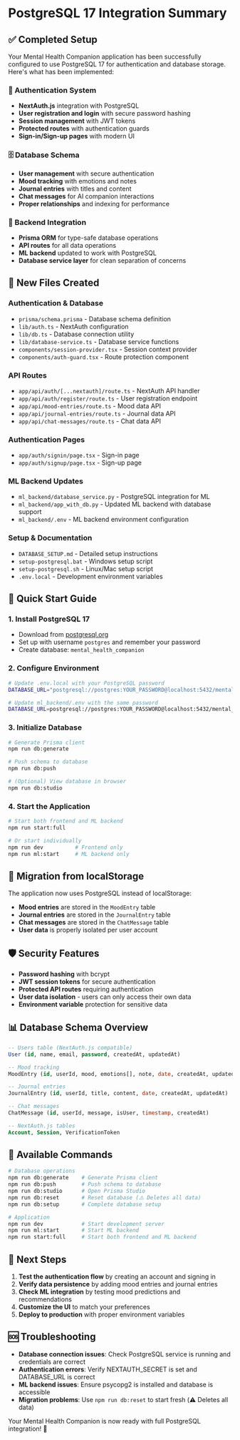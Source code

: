 # PostgreSQL 17 Integration Summary

## ✅ Completed Setup

Your Mental Health Companion application has been successfully configured to use PostgreSQL 17 for authentication and database storage. Here's what has been implemented:

### 🔐 Authentication System
- **NextAuth.js** integration with PostgreSQL
- **User registration and login** with secure password hashing
- **Session management** with JWT tokens
- **Protected routes** with authentication guards
- **Sign-in/Sign-up pages** with modern UI

### 🗄️ Database Schema
- **User management** with secure authentication
- **Mood tracking** with emotions and notes
- **Journal entries** with titles and content
- **Chat messages** for AI companion interactions
- **Proper relationships** and indexing for performance

### 🔧 Backend Integration
- **Prisma ORM** for type-safe database operations
- **API routes** for all data operations
- **ML backend** updated to work with PostgreSQL
- **Database service layer** for clean separation of concerns

## 📁 New Files Created

### Authentication & Database
- `prisma/schema.prisma` - Database schema definition
- `lib/auth.ts` - NextAuth configuration
- `lib/db.ts` - Database connection utility
- `lib/database-service.ts` - Database service functions
- `components/session-provider.tsx` - Session context provider
- `components/auth-guard.tsx` - Route protection component

### API Routes
- `app/api/auth/[...nextauth]/route.ts` - NextAuth API handler
- `app/api/auth/register/route.ts` - User registration endpoint
- `app/api/mood-entries/route.ts` - Mood data API
- `app/api/journal-entries/route.ts` - Journal data API
- `app/api/chat-messages/route.ts` - Chat data API

### Authentication Pages
- `app/auth/signin/page.tsx` - Sign-in page
- `app/auth/signup/page.tsx` - Sign-up page

### ML Backend Updates
- `ml_backend/database_service.py` - PostgreSQL integration for ML
- `ml_backend/app_with_db.py` - Updated ML backend with database support
- `ml_backend/.env` - ML backend environment configuration

### Setup & Documentation
- `DATABASE_SETUP.md` - Detailed setup instructions
- `setup-postgresql.bat` - Windows setup script
- `setup-postgresql.sh` - Linux/Mac setup script
- `.env.local` - Development environment variables

## 🚀 Quick Start Guide

### 1. Install PostgreSQL 17
- Download from [postgresql.org](https://www.postgresql.org/download/)
- Set up with username `postgres` and remember your password
- Create database: `mental_health_companion`

### 2. Configure Environment
```bash
# Update .env.local with your PostgreSQL password
DATABASE_URL="postgresql://postgres:YOUR_PASSWORD@localhost:5432/mental_health_companion"

# Update ml_backend/.env with the same password
DATABASE_URL=postgresql://postgres:YOUR_PASSWORD@localhost:5432/mental_health_companion
```

### 3. Initialize Database
```bash
# Generate Prisma client
npm run db:generate

# Push schema to database
npm run db:push

# (Optional) View database in browser
npm run db:studio
```

### 4. Start the Application
```bash
# Start both frontend and ML backend
npm run start:full

# Or start individually
npm run dev          # Frontend only
npm run ml:start     # ML backend only
```

## 🔄 Migration from localStorage

The application now uses PostgreSQL instead of localStorage:

- **Mood entries** are stored in the `MoodEntry` table
- **Journal entries** are stored in the `JournalEntry` table  
- **Chat messages** are stored in the `ChatMessage` table
- **User data** is properly isolated per user account

## 🛡️ Security Features

- **Password hashing** with bcrypt
- **JWT session tokens** for secure authentication
- **Protected API routes** requiring authentication
- **User data isolation** - users can only access their own data
- **Environment variable** protection for sensitive data

## 📊 Database Schema Overview

```sql
-- Users table (NextAuth.js compatible)
User (id, name, email, password, createdAt, updatedAt)

-- Mood tracking
MoodEntry (id, userId, mood, emotions[], note, date, createdAt, updatedAt)

-- Journal entries
JournalEntry (id, userId, title, content, date, createdAt, updatedAt)

-- Chat messages
ChatMessage (id, userId, message, isUser, timestamp, createdAt)

-- NextAuth.js tables
Account, Session, VerificationToken
```

## 🔧 Available Commands

```bash
# Database operations
npm run db:generate    # Generate Prisma client
npm run db:push        # Push schema to database
npm run db:studio      # Open Prisma Studio
npm run db:reset       # Reset database (⚠️ Deletes all data)
npm run db:setup       # Complete database setup

# Application
npm run dev            # Start development server
npm run ml:start       # Start ML backend
npm run start:full     # Start both frontend and ML backend
```

## 🎯 Next Steps

1. **Test the authentication flow** by creating an account and signing in
2. **Verify data persistence** by adding mood entries and journal entries
3. **Check ML integration** by testing mood predictions and recommendations
4. **Customize the UI** to match your preferences
5. **Deploy to production** with proper environment variables

## 🆘 Troubleshooting

- **Database connection issues**: Check PostgreSQL service is running and credentials are correct
- **Authentication errors**: Verify NEXTAUTH_SECRET is set and DATABASE_URL is correct
- **ML backend issues**: Ensure psycopg2 is installed and database is accessible
- **Migration problems**: Use `npm run db:reset` to start fresh (⚠️ Deletes all data)

Your Mental Health Companion is now ready with full PostgreSQL integration! 🎉
